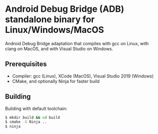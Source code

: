 # Android Debug Bridge (ADB) standalone binary for Linux/Windows/MacOS

Android Debug Bridge adaptation that compiles with gcc on Linux, with clang on MacOS, and with Visual Studio on Windows.

## Prerequisites

* Compiler: gcc (Linux), XCode (MacOS), Visual Studio 2019 (Windows)
* CMake, and optionally Ninja for faster build

## Building

Building with default toolchain:

```bash
$ mkdir build && cd build
$ cmake -G Ninja ..
$ ninja
```

